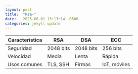```yaml
---
layout: post
title:  "Rsa-"
date:   2025-06-01 13:13:14 -0500
categories: jekyll update
---
```


| Característica | RSA       | DSA       | ECC          |
|----------------|-----------|-----------|--------------|
| Seguridad      | 2048 bits | 2048 bits | 256 bits     |
| Velocidad      | Media     | Lenta     | Rápida       |
| Usos comunes   | TLS, SSH  | Firmas    | IoT, móviles |
